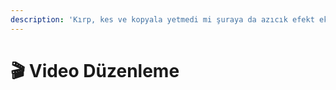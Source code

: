 ```yaml
---
description: 'Kırp, kes ve kopyala yetmedi mi şuraya da azıcık efekt ekleyelim.'
---
```


# 🎬 Video Düzenleme

